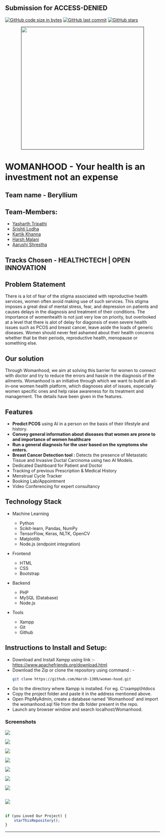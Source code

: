 ## Submission for ACCESS-DENIED

[![GitHub code size in bytes](https://img.shields.io/github/languages/code-size/Srish-tii/WOMANHOOD?logo=github&style=social)](https://github.com/Srish-tii/) [![GitHub last commit](https://img.shields.io/github/last-commit/Srish-tii/WOMANHOOD?style=social&logo=git)](https://github.com/Srish-tii/) [![GitHub stars](https://img.shields.io/github/stars/Srish-tii/WOMANHOOD?style=social)](https://github.com/Srish-tii/.../stargazers)

<p align="center">
<a href="">
<img src="logo-readme.jpeg" width="400px" alt=""/>
</a>
</p>

# WOMANHOOD - Your health is an investment not an expense

## Team name - Beryllium

## Team-Members:

- [Yasharth Tripathi](https://github.com/yasharthratan)
- [Srishti Lodha](https://github.com/Srish-tii)
- [Kartik Khanna](https://github.com/kartik0406)
- [Harsh Malani](https://github.com/Harsh-1309)
- [Aarushi Shrestha](https://github.com/Aarushi21)


## Tracks Chosen - HEALTHCTECH | OPEN INNOVATION

## Problem Statement

There is a lot of fear of the stigma associated with reproductive health services, women often avoid making use of such services. This stigma imposes a great deal of mental stress, fear, and depression on patients and causes delays in the diagnosis and treatment of their conditions. The importance of womenhealth is not just very low on priority, but overlooked at a level that there is alot of delay for diagonsis of even severe health issues such as PCOS and breast cancer, leave aside the loads of generic diseases. Women should never feel ashamed about their health concerns whether that be their periods, reproductive health, menopause or something else.

## Our solution

Through Womanhood, we aim at solving this barrier for women to connect with doctor and try to reduce the errors and hassle in the diagnosis of the ailments. Womanhood is an initiative through which we want to build an all-in-one women health platform, which diagnoses alot of issues, especially women specific ones and help raise awareness for its treatment and management. The details have been given in the features.


## Features

* <b>Predict PCOS</b> using AI in a person on the basis of their lifestyle and history.
* <b>Convey general information about diseases that women are prone to and importance of women healthcare</b>
* <b>Run a general diagnosis for the user based on the symptoms she enters. </b>
* <b>Breast Cancer Detection tool :</b> Detects the presence of Metastatic Tissue and Invasive Ductal Carcinoma using two AI Models. 
* Dedicated Dashboard for Patient and Doctor
* Tracking of previous Prescription & Medical History 
* Menstrual Cycle Tracker
* Booking Lab/Appointment
* Video Conferencing for expert consultancy


## Technology Stack

- Machine Learning
  - Python 
  - Scikit-learn, Pandas, NumPy
  - TensorFlow, Keras, NLTK, OpenCV 
  - Matplotlib
  - Node.js (endpoint integration)
  


- Frontend
  - HTML
  - CSS
  - Bootstrap
  
- Backend
  - PHP 
  - MySQL (Database)
  - Node.js

- Tools
  
  - Xampp
  - Git
  - Github

## Instructions to Install and Setup:

- Download and Install Xampp using link  :- https://www.apachefriends.org/download.html
- Download the Zip or clone the repository using command : -
  ``` bash
  git clone https://github.com/Harsh-1309/woman-hood.git
  ```
- Go to the directory where Xampp is installed. For eg. C:\xampp\htdocs
- Copy the project folder and paste it in the address mentioned above.
- Open PhpMyAdmin, create a database named 'Womanhood' and import the womanhood.sql file from the db folder present in the repo.
- Launch any browser window and search localhost/Womanhood.

### Screenshots

![](https://github.com/Srish-tii/WOMANHOOD/blob/main/ss.PNG)

![](https://github.com/Srish-tii/WOMANHOOD/blob/main/ff.PNG)

![](https://github.com/Srish-tii/WOMANHOOD/blob/main/img1%20(1).PNG)

![](https://github.com/Srish-tii/WOMANHOOD/blob/main/img2%20(1).PNG)

![](https://github.com/Srish-tii/WOMANHOOD/blob/main/img3%20(1).PNG)

![](https://github.com/Srish-tii/WOMANHOOD/blob/main/img4%20(1).PNG)

![](https://github.com/Srish-tii/WOMANHOOD/blob/main/img5%20(1).PNG)

![](https://github.com/Srish-tii/WOMANHOOD/blob/main/img6%20(1).PNG)
---------

```javascript

if (you Loved Our Project) {
    starThisRepository();
}

```

-----------

